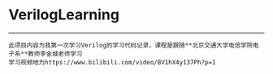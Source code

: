 # VerilogLearning
------
    此项目内容为我第一次学习Verilog的学习代码记录，课程是跟随**北京交通大学电信学院电子系**教师李金城老师学习
    学习视频地为https://www.bilibili.com/video/BV1hX4y137Ph?p=1